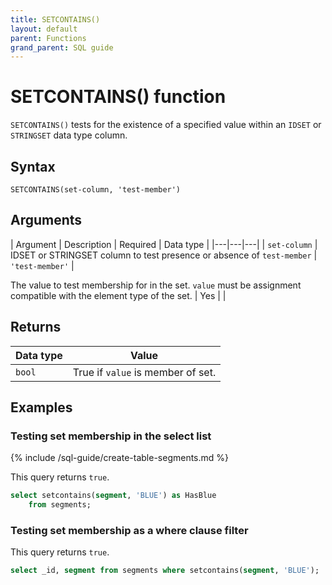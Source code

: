 ```yaml
---
title: SETCONTAINS()
layout: default
parent: Functions
grand_parent: SQL guide
---
```


# SETCONTAINS() function

`SETCONTAINS()` tests for the existence of a specified value within an `IDSET` or `STRINGSET` data type column.

## Syntax

```
SETCONTAINS(set-column, 'test-member')
```

## Arguments

| Argument | Description | Required | Data type |
|---|---|---|
| `set-column` | IDSET or STRINGSET column to test presence or absence of `test-member`
| `'test-member'` |

The value to test membership for in the set. `value` must be assignment compatible with the element type of the set. | Yes |  |

## Returns

| Data type | Value |
|---|---|
| `bool` | True if `value` is member of set. |

## Examples

### Testing set membership in the select list

{% include /sql-guide/create-table-segments.md %}

This query returns `true`.

```sql
select setcontains(segment, 'BLUE') as HasBlue  
    from segments;  
```

### Testing set membership as a where clause filter

This query returns `true`.

```sql
select _id, segment from segments where setcontains(segment, 'BLUE');
```
